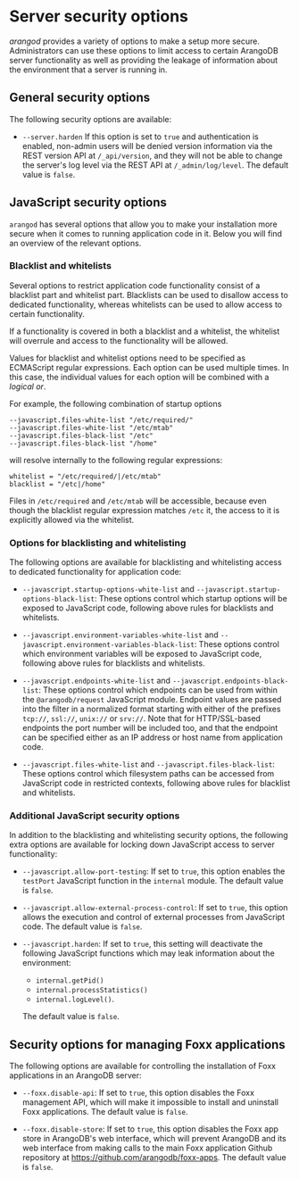 # Server security options

_arangod_ provides a variety of options to make a setup more secure. 
Administrators can use these options to limit access to certain ArangoDB
server functionality as well as providing the leakage of information about
the environment that a server is running in.

## General security options

The following security options are available:

- `--server.harden`
  If this option is set to `true` and authentication is enabled, non-admin users
  will be denied version information via the REST version API at `/_api/version`, and 
  they will not be able to change the server's log level via the REST API at
  `/_admin/log/level`. The default value is `false`.


## JavaScript security options

`arangod` has several options that allow you to make your installation more
secure when it comes to running application code in it. Below you will find 
an overview of the relevant options.

### Blacklist and whitelists

Several options to restrict application code functionality consist of a 
blacklist part and whitelist part. Blacklists can be used to disallow access
to dedicated functionality, whereas whitelists can be used to allow access
to certain functionality.

If a functionality is covered in both a blacklist and a whitelist, the 
whitelist will overrule and access to the functionality will be allowed.

Values for blacklist and whitelist options need to be specified as ECMAScript 
regular expressions. Each option can be used multiple times. In this case,
the individual values for each option will be combined with a _logical or_.

For example, the following combination of startup options

    --javascript.files-white-list "/etc/required/"
    --javascript.files-white-list "/etc/mtab"
    --javascript.files-black-list "/etc"
    --javascript.files-black-list "/home"

will resolve internally to the following regular expressions:

```
whitelist = "/etc/required/|/etc/mtab"
blacklist = "/etc|/home"
```

Files in `/etc/required` and `/etc/mtab` will be accessible, because even though the 
blacklist regular expression matches `/etc` it, the access to it is explicitly
allowed via the whitelist.

### Options for blacklisting and whitelisting

The following options are available for blacklisting and whitelisting access
to dedicated functionality for application code:

- `--javascript.startup-options-white-list` and `--javascript.startup-options-black-list`:
  These options control which startup options will be exposed to JavaScript code, 
  following above rules for blacklists and whitelists.

- `--javascript.environment-variables-white-list` and `--javascript.environment-variables-black-list`:
  These options control which environment variables will be exposed to JavaScript
  code, following above rules for blacklists and whitelists.

- `--javascript.endpoints-white-list` and `--javascript.endpoints-black-list`:
  These options control which endpoints can be used from within the `@arangodb/request`
  JavaScript module.
  Endpoint values are passed into the filter in a normalized format starting
  with either of the prefixes `tcp://`, `ssl://`, `unix://` or `srv://`.
  Note that for HTTP/SSL-based endpoints the port number will be included too,
  and that the endpoint can be specified either as an IP address or host name
  from application code.

- `--javascript.files-white-list` and `--javascript.files-black-list`:
  These options control which filesystem paths can be accessed from JavaScript code 
  in restricted contexts, following above rules for blacklist and whitelists.

### Additional JavaScript security options

In addition to the blacklisting and whitelisting security options, the following
extra options are available for locking down JavaScript access to server functionality:

- `--javascript.allow-port-testing`:
  If set to `true`, this option enables the `testPort` JavaScript function in the
  `internal` module. The default value is `false`.

- `--javascript.allow-external-process-control`:
  If set to `true`, this option allows the execution and control of external processes
  from JavaScript code. The default value is `false`.

- `--javascript.harden`:
  If set to `true`, this setting will deactivate the following JavaScript functions
  which may leak information about the environment:

  - `internal.getPid()`
  - `internal.processStatistics()`
  - `internal.logLevel()`.

  The default value is `false`.

## Security options for managing Foxx applications

The following options are available for controlling the installation of Foxx applications
in an ArangoDB server:

- `--foxx.disable-api`:
  If set to `true`, this option disables the Foxx management API, which will make it
  impossible to install and uninstall Foxx applications. The default value is `false`.

- `--foxx.disable-store`:
  If set to `true`, this option disables the Foxx app store in ArangoDB's web interface,
  which will prevent ArangoDB and its web interface from making calls to the main Foxx 
  application Github repository at https://github.com/arangodb/foxx-apps.
  The default value is `false`.

